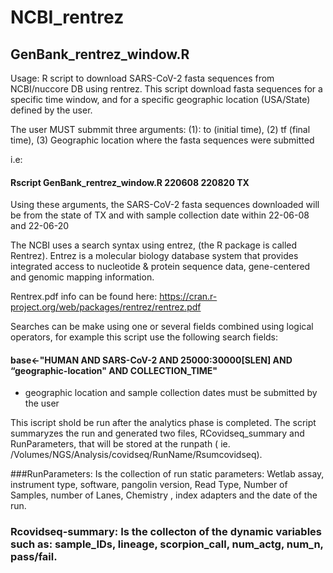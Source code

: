 # NCBI_rentrez


##  GenBank_rentrez_window.R
Usage: R script to download SARS-CoV-2 fasta sequences from NCBI/nuccore DB using rentrez. 
This script download fasta sequences for a specific time window, and for  a specific geographic location (USA/State) defined by the user. 

The user MUST submmit three arguments: (1): to (initial time), (2) tf (final time), (3) Geographic location where the fasta sequences were submitted

i.e: 
#### Rscript GenBank_rentrez_window.R  220608  220820  TX
Using these arguments, the SARS-CoV-2 fasta sequences downloaded will be from the state of TX and with sample collection date within 22-06-08 and 22-06-20

The NCBI uses a search syntax using entrez, (the R package is called Rentrez). Entrez is a molecular biology database system that provides integrated access to nucleotide & protein sequence data, gene-centered and genomic mapping information.

Rentrex.pdf info can be found here: https://cran.r-project.org/web/packages/rentrez/rentrez.pdf

Searches can be make using one or several fields combined using logical operators, for example this script use the following search fields:
#### base<-"HUMAN AND SARS-CoV-2 AND 25000:30000[SLEN] AND “geographic-location" AND COLLECTION_TIME"
- geographic location and sample collection dates must be submitted by the user



This iscript shold be run after the analytics phase is completed. The script summaryzes the run and generated two files, RCovidseq_summary and RunParameters, that will be stored at the runpath ( ie. /Volumes/NGS/Analysis/covidseq/RunName/Rsumcovidseq). 

###RunParameters: Is the collection of run static parameters: Wetlab assay, instrument type, software, pangolin version, Read Type, Number of Samples, number of Lanes, Chemistry , index adapters and the date of the run.
### Rcovidseq-summary: Is the collecton of the dynamic variables  such as: sample_IDs, lineage, scorpion_call, num_actg, num_n, pass/fail.
